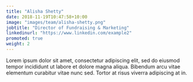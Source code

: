 ```yaml
---
title: "Alisha Shetty"
date: 2018-11-19T10:47:58+10:00
image: "images/team/alisha-shetty.png"
jobtitle: "Director of Fundraising & Marketing"
linkedinurl: "https://www.linkedin.com/example2"
promoted: true
weight: 2
---
```


Lorem ipsum dolor sit amet, consectetur adipiscing elit, sed do eiusmod tempor incididunt ut labore et dolore magna aliqua. Bibendum arcu vitae elementum curabitur vitae nunc sed. Tortor at risus viverra adipiscing at in.
